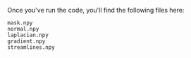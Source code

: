 Once you've run the code, you'll find the following files here:

```
mask.npy
normal.npy
laplacian.npy
gradient.npy
streamlines.npy
```
